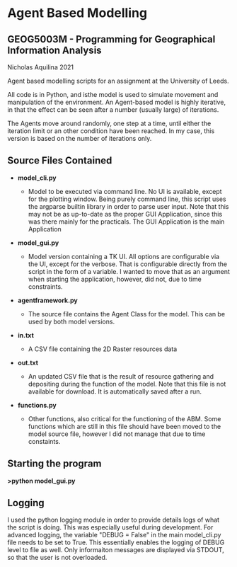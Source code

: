 # Agent Based Modelling


## GEOG5003M - Programming for Geographical Information Analysis

Nicholas Aquilina 2021


Agent based modelling scripts for an assignment at the University of Leeds.

All code is in Python, and isthe model is used to simulate movement and manipulation of the environment. An Agent-based model is highly iterative, in that the effect can be seen after a number (usually large) of iterations.

The Agents move around randomly, one step at a time, until either the iteration limit or an other condition have been reached. In my case, this version is based on the number of iterations only.

## Source Files Contained

* **model_cli.py**
	* Model to be executed via command line. No UI is available, except for the plotting window. Being purely command line, this script uses the argparse builtin library in order to parse user input. Note that this may not be as up-to-date as the proper GUI Application, since this was there mainly for the practicals. The GUI Application is the main Application

* **model_gui.py**
	* Model version containing a TK UI. All options are configurable via the UI, except for the verbose. That is configurable directly from the script in the form of a variable. I wanted to move that as an argument when starting the application, however, did not, due to time constraints.

* **agentframework.py**
	* The source file contains the Agent Class for the model. This can be used by both model versions.

* **in.txt**
	* A CSV file containing the 2D Raster resources data

* **out.txt**
	* An updated CSV file that is the result of resource gathering and depositing during the function of the model. Note that this file is not available for download. It is automatically saved after a run.

* **functions.py**
	* Other functions, also critical for the functioning of the ABM. Some functions which are still in this file should have been moved to the model source file, however I did not manage that due to time constaints.


## Starting the program

**>python model_gui.py**


## Logging

I used the python logging module in order to provide details logs of what the script is doing. This was especially useful during development. For advanced logging, the variable "DEBUG = False" in the main model_cli.py file needs to be set to True. This essentially enables the logging of DEBUG level to file as well. Only informaiton messages are displayed via STDOUT, so that the user is not overloaded.

